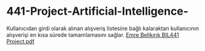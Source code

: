 # 441-Project-Artificial-Intelligence-
Kullanıcıdan girdi olarak alınan alışveriş listesine bağlı kalaraktan kullanıcının alışverişi en kısa sürede tamamlamasını sağlar.
[Emre Belikırık BIL441 Project.pdf](https://github.com/emre-bl/441-Project-Artificial-Intelligence-/files/9841295/Emre.Belikirik.BIL441.Project.pdf)
